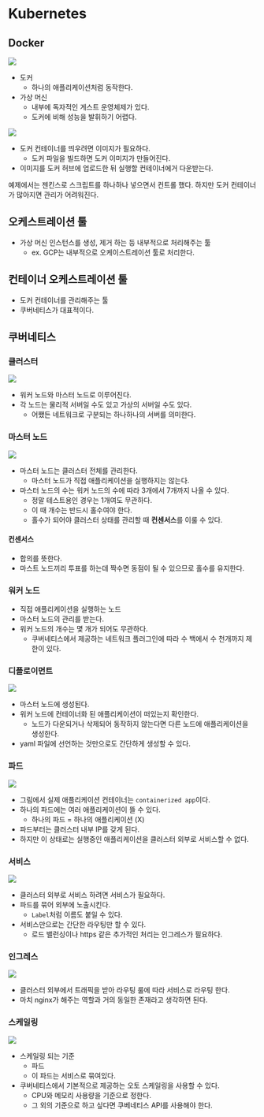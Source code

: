 # Kubernetes

## Docker

![](../../.gitbook/assets/backend-system-practice/07/1920xauto.webp)

- 도커
    - 하나의 애플리케이션처럼 동작한다.
- 가상 머신
    - 내부에 독자적인 게스트 운영체제가 있다.
    - 도커에 비해 성능을 발휘하기 어렵다.

![](../../.gitbook/assets/backend-system-practice/07/1920xauto2.webp)

- 도커 컨테이너를 띄우려면 이미지가 필요하다.
    - 도커 파일을 빌드하면 도커 이미지가 만들어진다.
- 이미지를 도커 허브에 업로드한 뒤 실행할 컨테이너에거 다운받는다.

예제에서는 젠킨스로 스크립트를 하나하나 넣으면서 컨트롤 했다. 하지만 도커 컨테이너가 많아지면 관리가 어려워진다.

## 오케스트레이션 툴

- 가상 머신 인스턴스를 생성, 제거 하는 등 내부적으로 처리해주는 툴
    - ex. GCP는 내부적으로 오케이스트레이션 툴로 처리한다.

## 컨테이너 오케스트레이션 툴

- 도커 컨테이너를 관리해주는 툴
- 쿠버네티스가 대표적이다.

## 쿠버네티스

### 클러스터

![](../../.gitbook/assets/backend-system-practice/07/1920xauto3.webp)

- 워커 노드와 마스터 노드로 이루어진다.
- 각 노드는 물리적 서버일 수도 있고 가상의 서버일 수도 있다.
    - 어쨌든 네트워크로 구분되는 하나하나의 서버를 의미한다.

### 마스터 노드

![](../../.gitbook/assets/backend-system-practice/07/1920xauto4.webp)

- 마스터 노드는 클러스터 전체를 관리한다.
    - 마스터 노드가 직접 애플리케이션을 실행하지는 않는다.
- 마스터 노드의 수는 워커 노드의 수에 따라 3개에서 7개까지 나올 수 있다.
    - 정말 테스트용인 경우는 1개여도 무관하다.
    - 이 때 개수는 반드시 홀수여야 한다.
    - 홀수가 되어야 클러스터 상태를 관리할 때 **컨센서스**를 이룰 수 있다.

#### 컨센서스

- 합의를 뜻한다.
- 마스트 노드끼리 투표를 하는데 짝수면 동점이 될 수 있으므로 홀수를 유지한다.

### 워커 노드

- 직접 애플리케이션을 실행하는 노드
- 마스터 노드의 관리를 받는다.
- 워커 노드의 개수는 몇 개가 되어도 무관하다.
    - 쿠버네티스에서 제공하는 네트워크 플러그인에 따라 수 백에서 수 천개까지 제한이 있다.

### 디플로이먼트

![](../../.gitbook/assets/backend-system-practice/07/1920xauto5.webp)

- 마스터 노드에 생성된다.
- 워커 노드에 컨테이너화 된 애플리케이션이 떠있는지 확인한다.
    - 노드가 다운되거나 삭제되어 동작하지 않는다면 다른 노드에 애플리케이션을 생성한다.
- yaml 파일에 선언하는 것만으로도 간단하게 생성할 수 있다.

### 파드

![](../../.gitbook/assets/backend-system-practice/07/1920xauto6.webp)

- 그림에서 실제 애플리케이션 컨테이너는 `containerized app`이다.
- 하나의 파드에는 여러 애플리케이션이 뜰 수 있다.
    - 하나의 파드 = 하나의 애플리케이션 (X)
- 파드부터는 클러스터 내부 IP를 갖게 된다.
- 하지만 이 상태로는 실행중인 애플리케이션을 클러스터 외부로 서비스할 수 없다.

### 서비스

![](../../.gitbook/assets/backend-system-practice/07/1920xauto7.webp)

- 클러스터 외부로 서비스 하려면 서비스가 필요하다.
- 파드를 묶어 외부에 노출시킨다.
    - `Label`처럼 이름도 붙일 수 있다.
- 서비스만으로는 간단한 라우팅만 할 수 있다.
    - 로드 밸런싱이나 https 같은 추가적인 처리는 인그레스가 필요하다.

### 인그레스

![](../../.gitbook/assets/backend-system-practice/07/1920xauto8.webp)

- 클러스터 외부에서 트래픽을 받아 라우팅 룰에 따라 서비스로 라우팅 한다.
- 마치 nginx가 해주는 역할과 거의 동일한 존재라고 생각하면 된다.

### 스케일링

![](../../.gitbook/assets/backend-system-practice/07/1920xauto9.webp)

- 스케일링 되는 기준
    - 파드
    - 이 파드는 서비스로 묶여있다.
- 쿠버네티스에서 기본적으로 제공하는 오토 스케일링을 사용할 수 있다.
    - CPU와 메모리 사용량을 기준으로 정한다.
    - 그 외의 기준으로 하고 싶다면 쿠베네티스 API를 사용해야 한다.